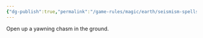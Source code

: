 ```yaml
---
{"dg-publish":true,"permalink":"/game-rules/magic/earth/seismism-spells/fissure/"}
---
```


Open up a yawning chasm in the ground.